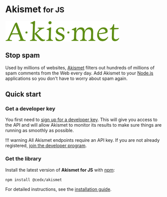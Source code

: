 # Akismet <small>for JS</small>
![Akismet](img/akismet.png)  

## Stop spam
Used by millions of websites, [Akismet](https://akismet.com) filters out hundreds of millions of spam comments from the Web every day.
Add Akismet to your [Node.js](https://nodejs.org) applications so you don't have to worry about spam again.

## Quick start

### Get a developer key
You first need to [sign up for a developer key](https://akismet.com/signup/?connect=yes&plan=developer).
This will give you access to the API and will allow Akismet to monitor its results to make sure things are running as smoothly as possible.

!!! warning
    All Akismet endpoints require an API key. If you are not already registered,
    [join the developer program](https://akismet.com/signup/?connect=yes&plan=developer).

### Get the library
Install the latest version of **Akismet for JS** with [npm](https://www.npmjs.com):

```shell
npm install @cedx/akismet
```

For detailed instructions, see the [installation guide](installation.md).
